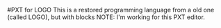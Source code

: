 #PXT for LOGO
This is a restored programming language from a old one (called LOGO), but with blocks
NOTE: I'm working for this PXT editor.
